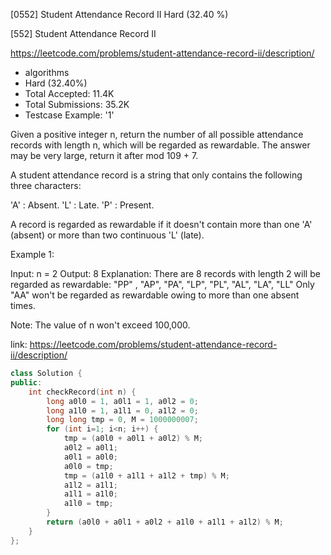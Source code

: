 [0552] Student Attendance Record II                                 Hard   (32.40 %)

<!--front-->	
[552] Student Attendance Record II  

https://leetcode.com/problems/student-attendance-record-ii/description/

* algorithms
* Hard (32.40%)
* Total Accepted:    11.4K
* Total Submissions: 35.2K
* Testcase Example:  '1'

Given a positive integer n, return the number of all possible attendance records with length n, which will be regarded as rewardable. The answer may be very large, return it after mod 109 + 7.

A student attendance record is a string that only contains the following three characters:



'A' : Absent. 
'L' : Late.
 'P' : Present. 




A record is regarded as rewardable if it doesn't contain more than one 'A' (absent) or more than two continuous 'L' (late).

Example 1:

Input: n = 2
Output: 8 
Explanation:
There are 8 records with length 2 will be regarded as rewardable:
"PP" , "AP", "PA", "LP", "PL", "AL", "LA", "LL"
Only "AA" won't be regarded as rewardable owing to more than one absent times. 



Note:
The value of n won't exceed 100,000.










<!--back-->

link: https://leetcode.com/problems/student-attendance-record-ii/description/

```cpp
class Solution {
public:
    int checkRecord(int n) {
        long a0l0 = 1, a0l1 = 1, a0l2 = 0;
        long a1l0 = 1, a1l1 = 0, a1l2 = 0;
        long long tmp = 0, M = 1000000007;
        for (int i=1; i<n; i++) {
            tmp = (a0l0 + a0l1 + a0l2) % M;
            a0l2 = a0l1;
            a0l1 = a0l0;
            a0l0 = tmp;
            tmp = (a1l0 + a1l1 + a1l2 + tmp) % M;
            a1l2 = a1l1;
            a1l1 = a1l0;
            a1l0 = tmp;
        }
        return (a0l0 + a0l1 + a0l2 + a1l0 + a1l1 + a1l2) % M;
    }
};
```


